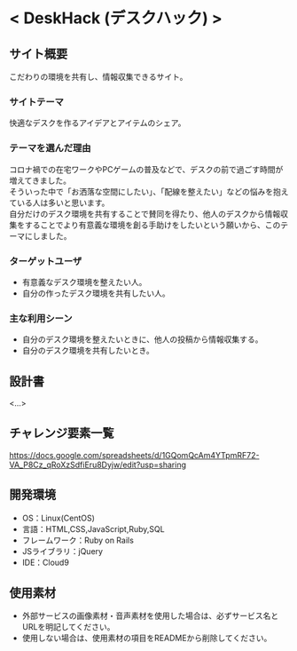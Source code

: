 # < DeskHack (デスクハック) >

## サイト概要
こだわりの環境を共有し、情報収集できるサイト。

### サイトテーマ
快適なデスクを作るアイデアとアイテムのシェア。

### テーマを選んだ理由
コロナ禍での在宅ワークやPCゲームの普及などで、デスクの前で過ごす時間が増えてきました。  
そういった中で「お洒落な空間にしたい」、「配線を整えたい」などの悩みを抱えている人は多いと思います。  
自分だけのデスク環境を共有することで賛同を得たり、他人のデスクから情報収集をすることでより有意義な環境を創る手助けをしたいという願いから、このテーマにしました。

### ターゲットユーザ
* 有意義なデスク環境を整えたい人。
* 自分の作ったデスク環境を共有したい人。

### 主な利用シーン
* 自分のデスク環境を整えたいときに、他人の投稿から情報収集する。
* 自分のデスク環境を共有したいとき。


## 設計書
<...>

## チャレンジ要素一覧
https://docs.google.com/spreadsheets/d/1GQomQcAm4YTpmRF72-VA_P8Cz_qRoXzSdfiEru8Dyjw/edit?usp=sharing

## 開発環境
- OS：Linux(CentOS)
- 言語：HTML,CSS,JavaScript,Ruby,SQL
- フレームワーク：Ruby on Rails
- JSライブラリ：jQuery
- IDE：Cloud9

## 使用素材
- 外部サービスの画像素材・音声素材を使用した場合は、必ずサービス名とURLを明記してください。
- 使用しない場合は、使用素材の項目をREADMEから削除してください。
